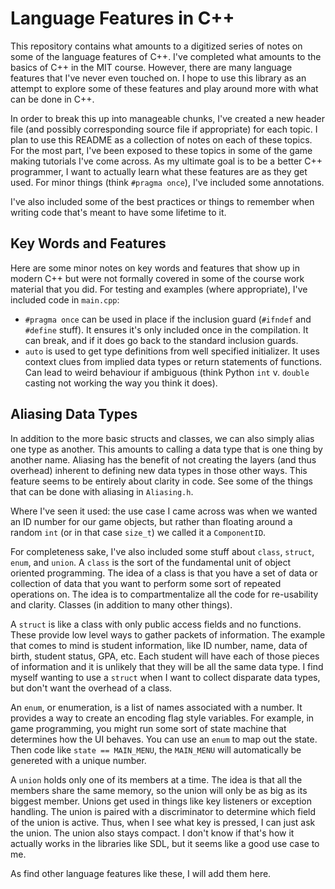 # Language Features in C++
This repository contains what amounts to a digitized series of notes on some of the language features of C++. I've completed what amounts to the basics of C++ in the MIT course. However, there are many language features that I've never even touched on. I hope to use this library as an attempt to explore some of these features and play around more with what can be done in C++.

In order to break this up into manageable chunks, I've created a new header file (and possibly corresponding source file if appropriate) for each topic. I plan to use this README as a collection of notes on each of these topics. For the most part, I've been exposed to these topics in some of the game making tutorials I've come across. As my ultimate goal is to be a better C++ programmer, I want to actually learn what these features are as they get used. For minor things (think `#pragma once`), I've included some annotations.

I've also included some of the best practices or things to remember when writing code that's meant to have some lifetime to it.
## Key Words and Features
Here are some minor notes on key words and features that show up in modern C++ but were not formally covered in some of the course work material that you did. For testing and examples (where appropriate), I've included code in `main.cpp`:
* `#pragma once` can be used in place if the inclusion guard (`#ifndef` and `#define` stuff). It ensures it's only included once in the compilation. It can break, and if it does go back to the standard inclusion guards.
* `auto` is used to get type definitions from well specified initializer. It uses context clues from implied data types or return statements of functions. Can lead to weird behaviour if ambiguous (think Python `int` v. `double` casting not working the way you think it does).

## Aliasing Data Types
In addition to the more basic structs and classes, we can also simply alias one type as another. This amounts to calling a data type that is one thing by another name. Aliasing has the benefit of not creating the layers (and thus overhead) inherent to defining new data types in those other ways. This feature seems to be entirely about clarity in code. See some of the things that can be done with aliasing in `Aliasing.h`.

Where I've seen it used: the use case I came across was when we wanted an ID number for our game objects, but rather than floating around a random `int` (or in that case `size_t`) we called it a `ComponentID`.

For completeness sake, I've also included some stuff about `class`, `struct`, `enum`, and `union`. A `class` is the sort of the fundamental unit of object oriented programming. The idea of a class is that you have a set of data or collection of data that you want to perform some sort of repeated operations on. The idea is to compartmentalize all the code for re-usability and clarity. Classes (in addition to many other things).

A `struct` is like a class with only public access fields and no functions. These provide low level ways to gather packets of information. The example that comes to mind is student information, like ID number, name, data of birth, student status, GPA, etc. Each student will have each of those pieces of information and it is unlikely that they will be all the same data type. I find myself wanting to use a `struct` when I want to collect disparate data types, but don't want the overhead of a class.

An `enum`, or enumeration, is a list of names associated with a number. It provides a way to create an encoding flag style variables. For example, in game programming, you might run some sort of state machine that determines how the UI behaves. You can use an `enum` to map out the state. Then code like `state == MAIN_MENU`, the `MAIN_MENU` will automatically be genereted with a unique number.

A `union` holds only one of its members at a time. The idea is that all the members share the same memory, so the union will only be as big as its biggest member. Unions get used in things like key listeners or exception handling. The union is paired with a discriminator to determine which field of the union is active. Thus, when I see what key is pressed, I can just ask the union. The union also stays compact. I don't know if that's how it actually works in the libraries like SDL, but it seems like a good use case to me.

As find other language features like these, I will add them here.